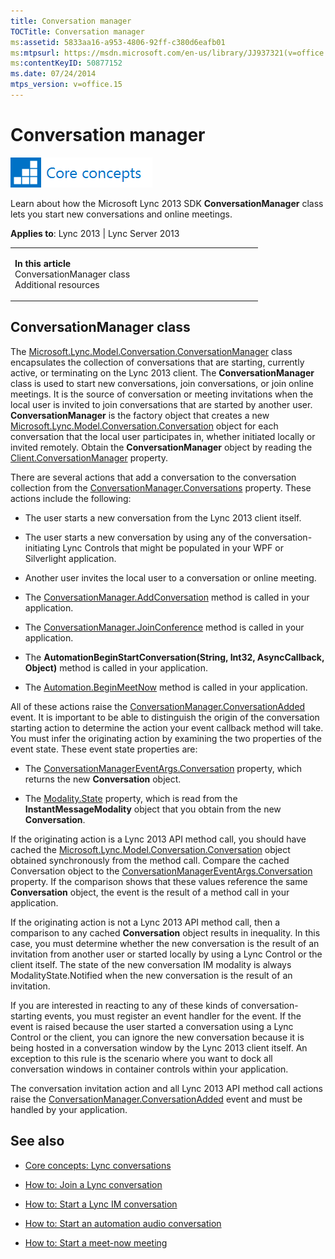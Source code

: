 ```yaml
---
title: Conversation manager
TOCTitle: Conversation manager
ms:assetid: 5833aa16-a953-4806-92ff-c380d6eafb01
ms:mtpsurl: https://msdn.microsoft.com/en-us/library/JJ937321(v=office.15)
ms:contentKeyID: 50877152
ms.date: 07/24/2014
mtps_version: v=office.15
---
```


# Conversation manager

![Core concepts](images/JJ933133.mod_icon_CoreConcepts_long(Office.15).png "Core concepts")

Learn about how the Microsoft Lync 2013 SDK **ConversationManager** class lets you start new conversations and online meetings.



**Applies to**: Lync 2013 | Lync Server 2013

<table>
<colgroup>
<col style="width: 50%" />
<col style="width: 50%" />
</colgroup>
<tbody>
<tr class="odd">
<td><p><strong>In this article</strong><br />
ConversationManager class<br />
Additional resources</p></td>
<td><p></p>
<p></p></td>
</tr>
</tbody>
</table>

## ConversationManager class

The [Microsoft.Lync.Model.Conversation.ConversationManager](https://msdn.microsoft.com/en-us/library/jj266018\(v=office.15\)) class encapsulates the collection of conversations that are starting, currently active, or terminating on the Lync 2013 client. The **ConversationManager** class is used to start new conversations, join conversations, or join online meetings. It is the source of conversation or meeting invitations when the local user is invited to join conversations that are started by another user. **ConversationManager** is the factory object that creates a new [Microsoft.Lync.Model.Conversation.Conversation](https://msdn.microsoft.com/en-us/library/jj276988\(v=office.15\)) object for each conversation that the local user participates in, whether initiated locally or invited remotely. Obtain the **ConversationManager** object by reading the [Client.ConversationManager](https://msdn.microsoft.com/en-us/library/jj276841\(v=office.15\)) property.

There are several actions that add a conversation to the conversation collection from the [ConversationManager.Conversations](https://msdn.microsoft.com/en-us/library/jj276776\(v=office.15\)) property. These actions include the following:

  - The user starts a new conversation from the Lync 2013 client itself.

  - The user starts a new conversation by using any of the conversation-initiating Lync Controls that might be populated in your WPF or Silverlight application.

  - Another user invites the local user to a conversation or online meeting.

  - The [ConversationManager.AddConversation](https://msdn.microsoft.com/en-us/library/jj276176\(v=office.15\)) method is called in your application.

  - The [ConversationManager.JoinConference](https://msdn.microsoft.com/en-us/library/jj276639\(v=office.15\)) method is called in your application.

  - The **AutomationBeginStartConversation(String, Int32, AsyncCallback, Object)** method is called in your application.

  - The [Automation.BeginMeetNow](https://msdn.microsoft.com/en-us/library/jj277161\(v=office.15\)) method is called in your application.

All of these actions raise the [ConversationManager.ConversationAdded](https://msdn.microsoft.com/en-us/library/jj266470\(v=office.15\)) event. It is important to be able to distinguish the origin of the conversation starting action to determine the action your event callback method will take. You must infer the originating action by examining the two properties of the event state. These event state properties are:

  - The [ConversationManagerEventArgs.Conversation](https://msdn.microsoft.com/en-us/library/jj276980\(v=office.15\)) property, which returns the new **Conversation** object.

  - The [Modality.State](https://msdn.microsoft.com/en-us/library/jj276637\(v=office.15\)) property, which is read from the **InstantMessageModality** object that you obtain from the new **Conversation**.

If the originating action is a Lync 2013 API method call, you should have cached the [Microsoft.Lync.Model.Conversation.Conversation](https://msdn.microsoft.com/en-us/library/jj276988\(v=office.15\)) object obtained synchronously from the method call. Compare the cached Conversation object to the [ConversationManagerEventArgs.Conversation](https://msdn.microsoft.com/en-us/library/jj276980\(v=office.15\)) property. If the comparison shows that these values reference the same **Conversation** object, the event is the result of a method call in your application.

If the originating action is not a Lync 2013 API method call, then a comparison to any cached **Conversation** object results in inequality. In this case, you must determine whether the new conversation is the result of an invitation from another user or started locally by using a Lync Control or the client itself. The state of the new conversation IM modality is always ModalityState.Notified when the new conversation is the result of an invitation.

If you are interested in reacting to any of these kinds of conversation-starting events, you must register an event handler for the event. If the event is raised because the user started a conversation using a Lync Control or the client, you can ignore the new conversation because it is being hosted in a conversation window by the Lync 2013 client itself. An exception to this rule is the scenario where you want to dock all conversation windows in container controls within your application.

The conversation invitation action and all Lync 2013 API method call actions raise the [ConversationManager.ConversationAdded](https://msdn.microsoft.com/en-us/library/jj266470\(v=office.15\)) event and must be handled by your application.

## See also

  - [Core concepts: Lync conversations](core-concepts-lync-conversations.md)

  - [How to: Join a Lync conversation](how-to-join-a-lync-conversation.md)

  - [How to: Start a Lync IM conversation](how-to-start-a-lync-im-conversation.md)

  - [How to: Start an automation audio conversation](how-to-start-an-automation-audio-conversation.md)

  - [How to: Start a meet-now meeting](how-to-start-a-meet-now-meeting.md)

